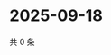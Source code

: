 # 2025-09-18

共 0 条

<!-- BEGIN ZHIHUVIDEO -->
<!-- 最后更新时间 Thu Sep 18 2025 20:21:12 GMT+0800 (China Standard Time) -->

<!-- END ZHIHUVIDEO -->
